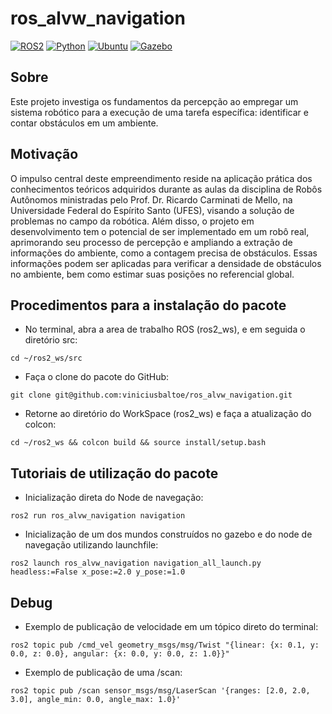 # ros_alvw_navigation

[![ROS2](https://img.shields.io/badge/ROS2-Humble-green)](https://docs.ros.org/en/humble/index.html)
[![Python](https://img.shields.io/badge/Python-v3.7-blue)](https://www.python.org/)
[![Ubuntu](https://img.shields.io/badge/Ubuntu-v22.04.4-red)](https://ubuntu.com/download)
[![Gazebo](https://img.shields.io/badge/Gazebo-vX-orange)](https://gazebosim.org/docs)

## Sobre

Este projeto investiga os fundamentos da percepção ao empregar um sistema robótico para a execução de uma tarefa específica: identificar e contar obstáculos em um ambiente.

## Motivação

O impulso central deste empreendimento reside na aplicação prática dos conhecimentos teóricos adquiridos durante as aulas da disciplina de Robôs Autônomos ministradas pelo Prof. Dr. Ricardo Carminati de Mello, na Universidade Federal do Espírito Santo (UFES), visando a solução de problemas no campo da robótica. Além disso, o projeto em desenvolvimento tem o potencial de ser implementado em um robô real, aprimorando seu processo de percepção e ampliando a extração de informações do ambiente, como a contagem precisa de obstáculos. Essas informações podem ser aplicadas para verificar a densidade de obstáculos no ambiente, bem como estimar suas posições no referencial global.
## Procedimentos para a instalação do pacote

* No terminal, abra a area de trabalho ROS (ros2_ws), e em seguida o diretório src:
```
cd ~/ros2_ws/src
```
* Faça o clone do pacote do GitHub:
```
git clone git@github.com:viniciusbaltoe/ros_alvw_navigation.git
```
* Retorne ao diretório do WorkSpace (ros2_ws) e faça a atualização do colcon:
```
cd ~/ros2_ws && colcon build && source install/setup.bash
```

## Tutoriais de utilização do pacote

* Inicialização direta do Node de navegação:
```
ros2 run ros_alvw_navigation navigation
```
* Inicialização de um dos mundos construídos no gazebo e do node de navegação utilizando launchfile:
```
ros2 launch ros_alvw_navigation navigation_all_launch.py headless:=False x_pose:=2.0 y_pose:=1.0
```

## Debug

* Exemplo de publicação de velocidade em um tópico direto do terminal:
```
ros2 topic pub /cmd_vel geometry_msgs/msg/Twist "{linear: {x: 0.1, y: 0.0, z: 0.0}, angular: {x: 0.0, y: 0.0, z: 1.0}}"
```
* Exemplo de publicação de uma /scan:
```
ros2 topic pub /scan sensor_msgs/msg/LaserScan '{ranges: [2.0, 2.0, 3.0], angle_min: 0.0, angle_max: 1.0}'
```
